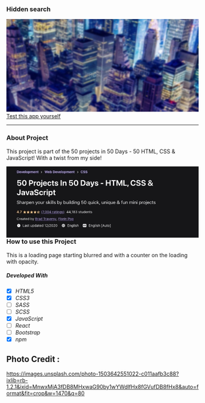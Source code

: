 ### Hidden search

![img](./cover-page.png) <br/>
[Test this app yourself](https://maykaltenev.github.io/blurred-page/)

---

### About Project

This project is part of the 50 projects in 50 Days - 50 HTML, CSS & JavaScript! With a twist from my side!

[<img align="left" alt="50project" src="/img/50projects.png" />][udemy]

[udemy]:https://www.udemy.com/course/50-projects-50-days/

### How to use this Project

This is a loading page starting blurred and with a counter on the loading with opacity.

##### Developed With

- [x] _HTML5_
- [x] _CSS3_
- [ ] _SASS_
- [ ] _SCSS_
- [x] _JavaScript_
- [ ] _React_
- [ ] _Bootstrap_
- [x] _npm_

## Photo Credit :

https://images.unsplash.com/photo-1503642551022-c011aafb3c88?ixlib=rb-1.2.1&ixid=MnwxMjA3fDB8MHxwaG90by1wYWdlfHx8fGVufDB8fHx8&auto=format&fit=crop&w=1470&q=80
